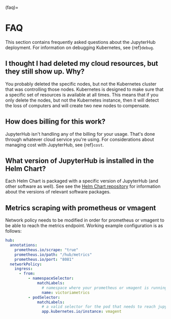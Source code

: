 (faq)=

# FAQ

This section contains frequently asked questions about the JupyterHub deployment.
For information on debugging Kubernetes, see {ref}`debug`.

## I thought I had deleted my cloud resources, but they still show up. Why?

You probably deleted the specific nodes, but not the Kubernetes cluster that
was controlling those nodes. Kubernetes is designed to make sure that a
specific set of resources is available at all times. This means that if you
only delete the nodes, but not the Kubernetes instance, then it will detect
the loss of computers and will create two new nodes to compensate.

## How does billing for this work?

JupyterHub isn't handling any of the billing for your usage. That's done
through whatever cloud service you're using. For considerations about
managing cost with JupyterHub, see {ref}`cost`.

## What version of JupyterHub is installed in the Helm Chart?

Each Helm Chart is packaged with a specific version of JupyterHub (and
other software as well). See see the [Helm Chart repository](https://github.com/jupyterhub/helm-chart#release-notes)
for information about the versions of relevant software packages.

## Metrics scraping with prometheus or vmagent

Network policy needs to be modified in order for prometheus or vmagent to be able to reach the metrics endpoint. Working example configuration is as follows:

```yaml
hub:
  annotations:
    prometheus.io/scrape: "true"
    prometheus.io/path: "/hub/metrics"
    prometheus.io/port: "8081"
  networkPolicy:
    ingress:
      - from:
          - namespaceSelector:
              matchLabels:
                # namespace where your prometheus or vmagent is running
                name: victoriametrics
          - podSelector:
              matchLabels:
                # a valid selector for the pod that needs to reach jupyterhub
                app.kubernetes.io/instance: vmagent
```
